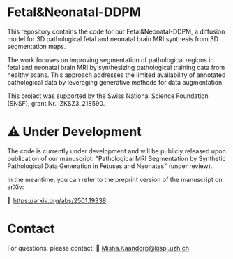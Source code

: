 # Fetal&Neonatal-DDPM
This repository contains the code for our Fetal&Neonatal-DDPM, a diffusion model for 3D pathological fetal and neonatal brain MRI synthesis from 3D segmentation maps.

The work focuses on improving segmentation of pathological regions in fetal and neonatal brain MRI by synthesizing pathological training data from healthy scans. This approach addresses the limited availability of annotated pathological data by leveraging generative methods for data augmentation.

This project was supported by the Swiss National Science Foundation (SNSF), grant Nr. IZKSZ3_218590.

# ⚠️ Under Development

The code is currently under development and will be publicly released upon publication of our manuscript:
"Pathological MRI Segmentation by Synthetic Pathological Data Generation in Fetuses and Neonates" (under review).

In the meantime, you can refer to the preprint version of the manuscript on arXiv:

📄 https://arxiv.org/abs/2501.19338

# Contact
For questions, please contact:
📧 Misha.Kaandorp@kispi.uzh.ch
